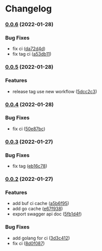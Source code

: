 # Changelog

### [0.0.6](https://github.com/go-sdk/proto/compare/v0.0.5...v0.0.6) (2022-01-28)


### Bug Fixes

* fix ci ([da72d4d](https://github.com/go-sdk/proto/commit/da72d4dc4029a47659883e4c9c58ad5b6a0c67c4))
* fix tag ci ([a53db11](https://github.com/go-sdk/proto/commit/a53db11ba47b4ae88a7b20f4f0a5996a880d848f))

### [0.0.5](https://github.com/go-sdk/proto/compare/v0.0.4...v0.0.5) (2022-01-28)


### Features

* release tag use new workflow ([5dcc2c3](https://github.com/go-sdk/proto/commit/5dcc2c3d90557ba5a6761236300eaaa95b5b5929))

### [0.0.4](https://github.com/go-sdk/proto/compare/v0.0.3...v0.0.4) (2022-01-28)


### Bug Fixes

* fix ci ([50e87bc](https://github.com/go-sdk/proto/commit/50e87bce9ec405615d12a42976b3fa8ddaac4055))

### [0.0.3](https://github.com/go-sdk/proto/compare/v0.0.2...v0.0.3) (2022-01-27)


### Bug Fixes

* fix tag ([eb16c78](https://github.com/go-sdk/proto/commit/eb16c786f8046362f0ab0d281b478cc1520c301c))

### [0.0.2](https://github.com/go-sdk/proto/compare/v0.0.1...v0.0.2) (2022-01-27)


### Features

* add buf ci cache ([a5b6f95](https://github.com/go-sdk/proto/commit/a5b6f95c34b83006462d34b4f54b88aa56b1743b))
* add go cache ([e67f938](https://github.com/go-sdk/proto/commit/e67f938dc4f0dc1d8f42aaf510fd6f833f0f942f))
* export swagger api doc ([5fb1d4f](https://github.com/go-sdk/proto/commit/5fb1d4f197d0eb04b0024a5bfbaef15f31572483))


### Bug Fixes

* add golang for ci ([3d3c412](https://github.com/go-sdk/proto/commit/3d3c4124178b1758a42f051ee25f0ffe024b44e0))
* fix ci ([8d0f087](https://github.com/go-sdk/proto/commit/8d0f087d862760e2aadf88bb23e4475ee7825afc))

